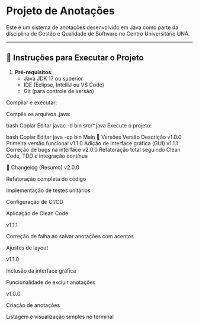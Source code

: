 # Projeto de Anotações

Este é um sistema de anotações desenvolvido em Java como parte da disciplina de Gestão e Qualidade de Software no Centro Universitário UNA.

---

## 🚀 Instruções para Executar o Projeto

1. **Pré-requisitos**:
   - Java JDK 17 ou superior
   - IDE (Eclipse, IntelliJ ou VS Code)
   - Git (para controle de versão)

Compilar e executar:

Compile os arquivos .java:

bash
Copiar
Editar
javac -d bin src/*.java
Execute o projeto:

bash
Copiar
Editar
java -cp bin Main
🧾 Versões
Versão	Descrição
v1.0.0	Primeira versão funcional
v1.1.0	Adição de interface gráfica (GUI)
v1.1.1	Correção de bugs na interface
v2.0.0	Refatoração total seguindo Clean Code, TDD e integração contínua

📌 Changelog (Resumo)
v2.0.0

Refatoração completa do código

Implementação de testes unitários

Configuração de CI/CD

Aplicação de Clean Code

v1.1.1

Correção de falha ao salvar anotações com acentos

Ajustes de layout

v1.1.0

Inclusão da interface gráfica

Funcionalidade de excluir anotações

v1.0.0

Criação de anotações

Listagem e visualização simples no terminal


